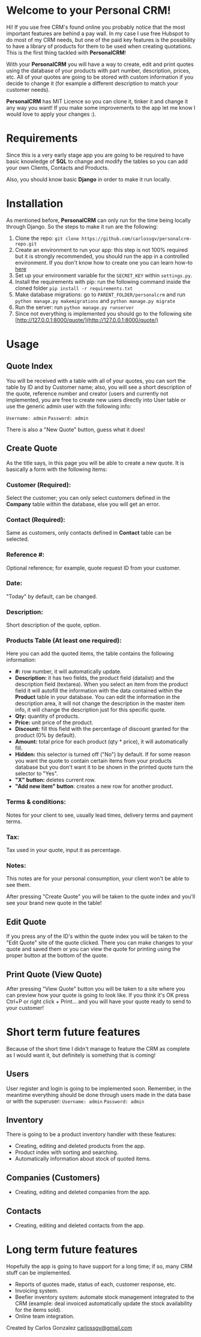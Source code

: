 # Welcome to your Personal CRM!

Hi! If you use free CRM's found online you probably notice that the most important features are behind a pay wall. In my case I use free Hubspot to do most of my CRM needs, but one of the paid key features is the possibility to have a library of products for them to be used when creating quotations. This is the first thing tackled with **PersonalCRM**!

With your **PersonalCRM** you will have a way to create, edit and print quotes using the database of your products with part number, description, prices, etc. All of your quotes are going to be stored with custom information if you decide to change it (for example a different description to match your customer needs).

**PersonalCRM** has MIT Licence so you can clone it, tinker it and change it any way you want! If you make some improvements to the app let me know I would love to apply your changes :).

# Requirements

Since this is a very early stage app you are going to be required to have basic knowledge of **SQL** to change and modify the tables so you can add your own Clients, Contacts and Products.

Also, you should know basic **Django** in order to make it run locally.

# Installation

As mentioned before, **PersonalCRM** can only run for the time being locally through Django. So the steps to make it run are the following:

 1. Clone the repo: `git clone https://github.com/carlossgv/personalcrm-repo.git`
 2. Create an environment to run your app: this step is not 100% required but it is strongly recommended, you should run the app in a controlled environment. If you don't know how to create one you can learn how-to [here](https://uoa-eresearch.github.io/eresearch-cookbook/recipe/2014/11/26/python-virtual-env/)
 3. Set up your environment variable for the `SECRET_KEY` within `settings.py`.
 4. Install the requirements with pip: run the following command inside the cloned folder `pip install -r requirements.txt`
 5. Make database migrations: go to `PARENT_FOLDER/personalcrm` and run `python manage.py makemigrations` and `python manage.py migrate`
 6. Run the server: run `python manage.py runserver`
 7. Since not everything is implemented you should go to the following site [http://127.0.0.1:8000/quote/](http://127.0.0.1:8000/quote/)


# Usage

## Quote Index
You will be received with a table with all of your quotes, you can sort the table by ID and by Customer name; also, you will see a short description of the quote, reference number and creator (users and currently not implemented, you are free to create new users directly into User table or use the generic admin user with the following info:

`Username: admin`
`Password: admin`

There is also a "New Quote" button, guess what it does!

##  Create Quote
As the title says, in this page you will be able to create a new quote. It is basically a form with the following items:


 ### Customer (Required): 
Select the customer; you can only select customers defined in the **Company** table within the database, else you will get an error.

### Contact (Required):
Same as customers, only contacts defined in **Contact** table can be selected. 

### Reference #:
Optional reference; for example, quote request ID from your customer.

### Date:
"Today" by default, can be changed.

### Description:
Short description of the quote, option.

### Products Table (At least one required):
Here you can add the quoted items, the table contains the following information:

 - **#:** row number, it will automatically update.
 - **Description:** it has two fields, the product field (datalist) and the description field (textarea). When you select an item from the product field it will autofill the information with the data contained within the **Product** table in your database. You can edit the information in the description area, it will not change the description in the master item info, it will change the description just for this specific quote.
 - **Qty:** quantity of products.
 - **Price:** unit price of the product.
 - **Discount:** fill this field with the percentage of discount granted for the product (0% by default).
 - **Amount:** total price for each product (qty * price), it will automatically fill.
 - **Hidden:** this selector is turned off ("No") by default. If for some reason you want the quote to contain certain items from your products database but you don't want it to be shown in the printed quote turn the selector to "Yes".
 - **"X" button:** deletes current row.
 - **"Add new item" button**: creates a new row for another product.


### Terms & conditions: 

Notes for your client to see, usually lead times, delivery terms and payment terms.

### Tax:
Tax used in your quote, input it as percentage.

### Notes:
This notes are for your personal consumption, your client won't be able to see them.

After pressing "Create Quote" you will be taken to the quote index and you'll see your brand new quote in the table!

## Edit Quote
If you press any of the ID's within the quote index you will be taken to the "Edit Quote" site of the quote clicked. There you can make changes to your quote and saved them or you can view the quote for printing using the proper button at the bottom of the quote.

## Print Quote (View Quote)
After pressing "View Quote" button you will be taken to a site where you can preview how your quote is going to look like. If you think it's OK press Ctrl+P or right click + Print... and you will have your quote ready to send to your customer!


# Short term future features

Because of the short time I didn't manage to feature the CRM as complete as I would want it, but definitely is something that is coming!

## Users
User register and login is going to be implemented soon. Remember, in the meantime everything should be done through users made in the data base or with the superuser:
`Username: admin`
`Password: admin`

## Inventory

There is going to be a product inventory handler with these features:

 - Creating, editing and deleted products from the app.
 - Product index with sorting and searching.
 - Automatically information about stock of quoted items.

## Companies (Customers)

 - Creating, editing and deleted companies from the app.

## Contacts

 - Creating, editing and deleted contacts from the app.

# Long term future features
Hopefully the app is going to have support for a long time; if so, many CRM stuff can be implemented.

 - Reports of quotes made, status of each, customer response, etc.
 - Invoicing system.
 - Beefier inventory system: automate stock management integrated to the CRM (example: deal invoiced automatically update the stock availability for the items sold).
 - Online team integration.

Created by Carlos Gonzalez carlossgv@gmail.com
